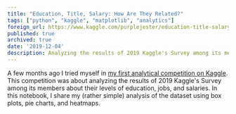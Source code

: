 ```yaml
---
title: "Education, Title, Salary: How Are They Related?"
tags: ["python", "kaggle", "matplotlib", "analytics"]
foreign_url: https://www.kaggle.com/purplejester/education-title-salary-how-are-they-related
published: true
archived: true
date: '2019-12-04'
description: Analyzing the results of 2019 Kaggle's Survey among its members about their levels of education, jobs, and salaries
---
```


<!--preamble-->

A few months ago I tried myself in [my first analytical competition on Kaggle](https://www.kaggle.com/c/kaggle-survey-2019).
This competition was about analyzing the results of 2019 Kaggle's Survey among 
its members about their levels of education, jobs, and salaries. In this 
notebook, I share my (rather simple) analysis of the dataset using box plots,
pie charts, and heatmaps.  

<!--more-->
